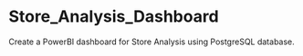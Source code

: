 # Store_Analysis_Dashboard
Create a PowerBI dashboard for Store Analysis using PostgreSQL database.
